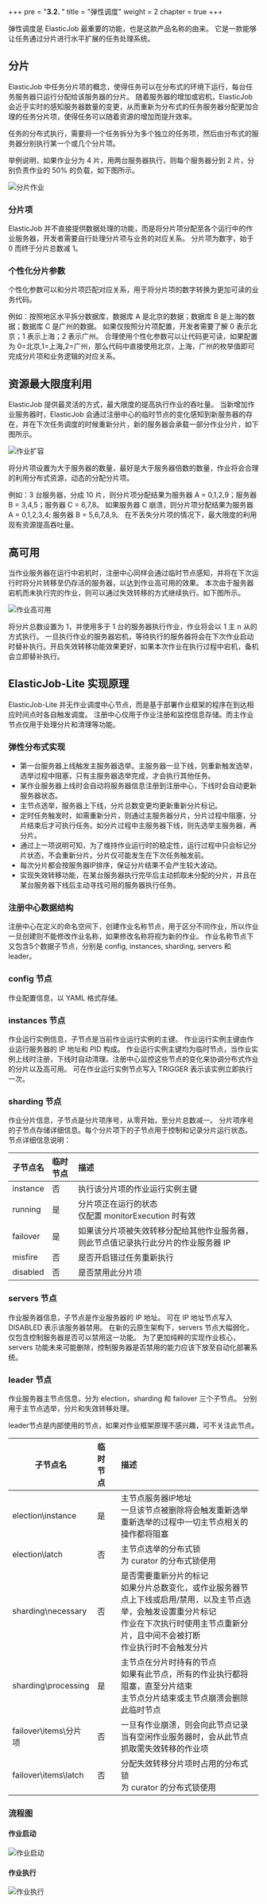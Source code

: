 +++ pre = "<b>3.2. </b>"
title = "弹性调度"
weight = 2 chapter = true +++

弹性调度是 ElasticJob 最重要的功能，也是这款产品名称的由来。 它是一款能够让任务通过分片进行水平扩展的任务处理系统。

## 分片

ElasticJob 中任务分片项的概念，使得任务可以在分布式的环境下运行，每台任务服务器只运行分配给该服务器的分片。 随着服务器的增加或宕机，ElasticJob
会近乎实时的感知服务器数量的变更，从而重新为分布式的任务服务器分配更加合理的任务分片项，使得任务可以随着资源的增加而提升效率。

任务的分布式执行，需要将一个任务拆分为多个独立的任务项，然后由分布式的服务器分别执行某一个或几个分片项。

举例说明，如果作业分为 4 片，用两台服务器执行，则每个服务器分到 2 片，分别负责作业的 50% 的负载，如下图所示。

![分片作业](https://shardingsphere.apache.org/elasticjob/current/img/elastic/sharding.png)

### 分片项

ElasticJob 并不直接提供数据处理的功能，而是将分片项分配至各个运行中的作业服务器，开发者需要自行处理分片项与业务的对应关系。 分片项为数字，始于 0 而终于分片总数减 1。

### 个性化分片参数

个性化参数可以和分片项匹配对应关系，用于将分片项的数字转换为更加可读的业务代码。

例如：按照地区水平拆分数据库，数据库 A 是北京的数据；数据库 B 是上海的数据；数据库 C 是广州的数据。 如果仅按照分片项配置，开发者需要了解 0 表示北京；1 表示上海；2 表示广州。 合理使用个性化参数可以让代码更可读，如果配置为
0=北京,1=上海,2=广州，那么代码中直接使用北京，上海，广州的枚举值即可完成分片项和业务逻辑的对应关系。

## 资源最大限度利用

ElasticJob 提供最灵活的方式，最大限度的提高执行作业的吞吐量。 当新增加作业服务器时，ElasticJob
会通过注册中心的临时节点的变化感知到新服务器的存在，并在下次任务调度的时候重新分片，新的服务器会承载一部分作业分片，如下图所示。

![作业扩容](https://shardingsphere.apache.org/elasticjob/current/img/elastic/sacle-out.png)

将分片项设置为大于服务器的数量，最好是大于服务器倍数的数量，作业将会合理的利用分布式资源，动态的分配分片项。

例如：3 台服务器，分成 10 片，则分片项分配结果为服务器 A = 0,1,2,9；服务器 B = 3,4,5；服务器 C = 6,7,8。 如果服务器 C 崩溃，则分片项分配结果为服务器 A = 0,1,2,3,4; 服务器 B =
5,6,7,8,9。 在不丢失分片项的情况下，最大限度的利用现有资源提高吞吐量。

## 高可用

当作业服务器在运行中宕机时，注册中心同样会通过临时节点感知，并将在下次运行时将分片转移至仍存活的服务器，以达到作业高可用的效果。 本次由于服务器宕机而未执行完的作业，则可以通过失效转移的方式继续执行。如下图所示。

![作业高可用](https://shardingsphere.apache.org/elasticjob/current/img/elastic/ha.png)

将分片总数设置为 1，并使用多于 1 台的服务器执行作业，作业将会以 1 主 n 从的方式执行。
一旦执行作业的服务器宕机，等待执行的服务器将会在下次作业启动时替补执行。开启失效转移功能效果更好，如果本次作业在执行过程中宕机，备机会立即替补执行。

## ElasticJob-Lite 实现原理

ElasticJob-Lite 并无作业调度中心节点，而是基于部署作业框架的程序在到达相应时间点时各自触发调度。 注册中心仅用于作业注册和监控信息存储。而主作业节点仅用于处理分片和清理等功能。

### 弹性分布式实现

- 第一台服务器上线触发主服务器选举。主服务器一旦下线，则重新触发选举，选举过程中阻塞，只有主服务器选举完成，才会执行其他任务。
- 某作业服务器上线时会自动将服务器信息注册到注册中心，下线时会自动更新服务器状态。
- 主节点选举，服务器上下线，分片总数变更均更新重新分片标记。
- 定时任务触发时，如需重新分片，则通过主服务器分片，分片过程中阻塞，分片结束后才可执行任务。如分片过程中主服务器下线，则先选举主服务器，再分片。
- 通过上一项说明可知，为了维持作业运行时的稳定性，运行过程中只会标记分片状态，不会重新分片。分片仅可能发生在下次任务触发前。
- 每次分片都会按服务器IP排序，保证分片结果不会产生较大波动。
- 实现失效转移功能，在某台服务器执行完毕后主动抓取未分配的分片，并且在某台服务器下线后主动寻找可用的服务器执行任务。

### 注册中心数据结构

注册中心在定义的命名空间下，创建作业名称节点，用于区分不同作业，所以作业一旦创建则不能修改作业名称，如果修改名称将视为新的作业。 作业名称节点下又包含5个数据子节点，分别是 config, instances, sharding,
servers 和 leader。

### config 节点

作业配置信息，以 YAML 格式存储。

### instances 节点

作业运行实例信息，子节点是当前作业运行实例的主键。 作业运行实例主键由作业运行服务器的 IP 地址和 PID 构成。
作业运行实例主键均为临时节点，当作业实例上线时注册，下线时自动清理。注册中心监控这些节点的变化来协调分布式作业的分片以及高可用。 可在作业运行实例节点写入 TRIGGER 表示该实例立即执行一次。

### sharding 节点

作业分片信息，子节点是分片项序号，从零开始，至分片总数减一。 分片项序号的子节点存储详细信息。每个分片项下的子节点用于控制和记录分片运行状态。 节点详细信息说明：

| 子节点名  | 临时节点 | 描述                                                                      |
| -------- |:------- |:------------------------------------------------------------------------- |
| instance | 否      | 执行该分片项的作业运行实例主键                                                |
| running  | 是      | 分片项正在运行的状态<br />仅配置 monitorExecution 时有效                      |
| failover | 是      | 如果该分片项被失效转移分配给其他作业服务器，则此节点值记录执行此分片的作业服务器 IP |
| misfire  | 否      | 是否开启错过任务重新执行                                                     |
| disabled | 否      | 是否禁用此分片项                                                            |

### servers 节点

作业服务器信息，子节点是作业服务器的 IP 地址。 可在 IP 地址节点写入 DISABLED 表示该服务器禁用。 在新的云原生架构下，servers 节点大幅弱化，仅包含控制服务器是否可以禁用这一功能。
为了更加纯粹的实现作业核心，servers 功能未来可能删除，控制服务器是否禁用的能力应该下放至自动化部署系统。

### leader 节点

作业服务器主节点信息，分为 election，sharding 和 failover 三个子节点。 分别用于主节点选举，分片和失效转移处理。

leader节点是内部使用的节点，如果对作业框架原理不感兴趣，可不关注此节点。

| 子节点名              | 临时节点 | 描述                                                                        |
| -------------------- |:------- |:--------------------------------------------------------------------------- |
| election\instance    | 是      | 主节点服务器IP地址<br />一旦该节点被删除将会触发重新选举<br />重新选举的过程中一切主节点相关的操作都将阻塞   |
| election\latch       | 否      | 主节点选举的分布式锁<br />为 curator 的分布式锁使用 |
| sharding\necessary   | 否      | 是否需要重新分片的标记<br />如果分片总数变化，或作业服务器节点上下线或启用/禁用，以及主节点选举，会触发设置重分片标记<br />作业在下次执行时使用主节点重新分片，且中间不会被打断<br />作业执行时不会触发分片 |
| sharding\processing  | 是      | 主节点在分片时持有的节点<br />如果有此节点，所有的作业执行都将阻塞，直至分片结束<br />主节点分片结束或主节点崩溃会删除此临时节点 |
| failover\items\分片项 | 否      | 一旦有作业崩溃，则会向此节点记录<br />当有空闲作业服务器时，会从此节点抓取需失效转移的作业项 |
| failover\items\latch | 否      | 分配失效转移分片项时占用的分布式锁<br />为 curator 的分布式锁使用                    |

### 流程图

#### 作业启动

![作业启动](https://shardingsphere.apache.org/elasticjob/current/img/principles/job_start.jpg)

#### 作业执行

![作业执行](https://shardingsphere.apache.org/elasticjob/current/img/principles/job_exec.jpg)